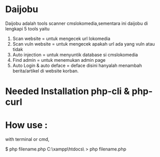 # Daijobu
Daijobu adalah tools scanner cmslokomedia,sementara ini daijobu di lengkapi 5 tools
yaitu 

1. Scan website = untuk mengecek url lokomedia
2. Scan vuln website = untuk mengecek apakah url ada yang vuln atau tidak
3. Auto injection = untuk menyuntik database si cmslokomedia
4. Find admin = untuk menemukan admin page
5. Auto Login & auto deface = deface disini hanyalah menambah berita/artikel di website korban.


# Needed Installation php-cli & php-curl

# How use :

with terminal or cmd,

$ php filename.php
C:\xampp\htdocs\ > php filename.php
